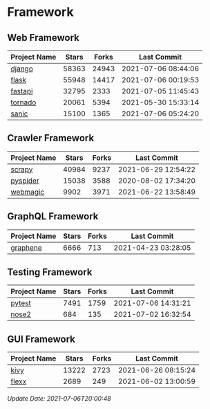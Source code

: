 # Framework

## Web Framework
| Project Name | Stars | Forks | Last Commit |
| ------------ | ----- | ----- | ----------- |
| [django](https://github.com/django/django) | 58363 | 24943 | 2021-07-06 08:44:06 |
| [flask](https://github.com/pallets/flask) | 55948 | 14417 | 2021-07-06 00:19:53 |
| [fastapi](https://github.com/tiangolo/fastapi) | 32795 | 2333 | 2021-07-05 11:45:43 |
| [tornado](https://github.com/tornadoweb/tornado) | 20061 | 5394 | 2021-05-30 15:33:14 |
| [sanic](https://github.com/sanic-org/sanic) | 15100 | 1365 | 2021-07-06 05:24:20 |

## Crawler Framework
| Project Name | Stars | Forks | Last Commit |
| ------------ | ----- | ----- | ----------- |
| [scrapy](https://github.com/scrapy/scrapy) | 40984 | 9237 | 2021-06-29 12:54:22 |
| [pyspider](https://github.com/binux/pyspider) | 15038 | 3588 | 2020-08-02 17:34:20 |
| [webmagic](https://github.com/code4craft/webmagic) | 9902 | 3971 | 2021-06-22 13:58:49 |

## GraphQL Framework
| Project Name | Stars | Forks | Last Commit |
| ------------ | ----- | ----- | ----------- |
| [graphene](https://github.com/graphql-python/graphene) | 6666 | 713 | 2021-04-23 03:28:05 |

## Testing Framework
| Project Name | Stars | Forks | Last Commit |
| ------------ | ----- | ----- | ----------- |
| [pytest](https://github.com/pytest-dev/pytest) | 7491 | 1759 | 2021-07-06 14:31:21 |
| [nose2](https://github.com/nose-devs/nose2) | 684 | 135 | 2021-07-02 16:32:54 |

## GUI Framework
| Project Name | Stars | Forks | Last Commit |
| ------------ | ----- | ----- | ----------- |
| [kivy](https://github.com/kivy/kivy) | 13222 | 2723 | 2021-06-26 08:15:24 |
| [flexx](https://github.com/flexxui/flexx) | 2689 | 249 | 2021-06-02 13:00:59 |

*Update Date: 2021-07-06T20:00:48*